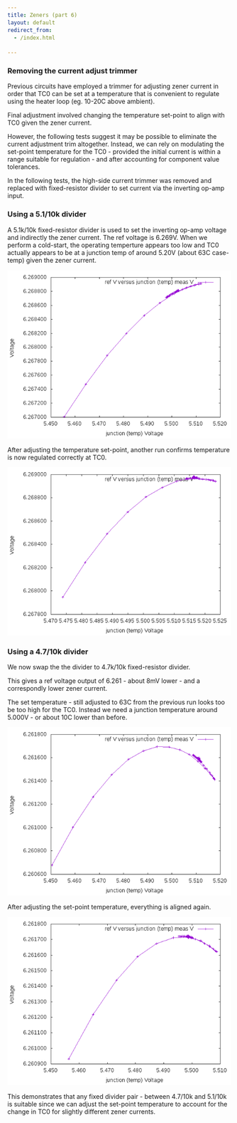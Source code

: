```yaml
---
title: Zeners (part 6)
layout: default
redirect_from:
  - /index.html

---
```


### Removing the current adjust trimmer

Previous circuits have employed a trimmer for adjusting zener current in order that TC0 can be set at a temperature that is convenient to regulate using the heater  loop (eg. 10-20C above ambient).

Final adjustment involved changing the temperature set-point to align with TC0 given the zener current.

However, the following tests suggest it may be possible to eliminate the current adjustment trim altogether. Instead, we can rely on modulating the set-point temperature for the TC0 - provided the initial current is within a range suitable for regulation - and after accounting for component value tolerances.

In the following tests, the high-side current trimmer was removed and replaced with fixed-resistor divider to set current via the inverting op-amp input.

### Using a 5.1/10k divider


A 5.1k/10k fixed-resistor divider is used to set the inverting op-amp voltage and indirectly the zener current. The ref voltage is 6.269V. When we perform a cold-start, the operating temperture appears too low and TC0 actually appears to be at a junction temp of around 5.20V (about 63C case-temp) given the zener current.

![plot](/public/images/dw232/run-25/output/plot-04.png)

After adjusting the temperature set-point, another run confirms temperature is now regulated correctly at TC0.

![plot](/public/images/dw232/run-26/output/plot-04.png)

### Using a 4.7/10k divider

We now swap the the divider to 4.7k/10k fixed-resistor divider.

This gives a ref voltage output of 6.261 - about 8mV lower - and a correspondly lower zener current.

The set temperature - still adjusted to 63C from the previous run looks too be too high for the TC0. Instead we need a junction temperature around 5.000V - or about 10C lower than before.

![plot](/public/images/dw232/run-27/output/plot-04.png)

After adjusting the set-point temperature, everything is aligned again.

![plot](/public/images/dw232/run-28/output/plot-04.png)


This demonstrates that any fixed divider pair - between 4.7/10k and 5.1/10k is suitable since we can adjust the set-point temperature to account for the change in TC0 for slightly different zener currents.


